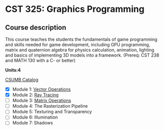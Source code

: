 # CST 325: Graphics Programming
## Course description
This course teaches the students the fundamentals of game programming and skills needed for game development, including GPU programming, matrix and quaternion algebra for physics calculation, animation, lighting and basics of implementing 3D models into a framework. (Prereq: CST 238 and MATH 130 with a C- or better)

**Units:4**

[CSUMB Catalog](https://csumb.edu/course/cst/325)

- [x] Module 1: [Vector Operations](https://github.com/kazemicode/CST-325/tree/master/Module%201)
- [x] Module 2: [Ray Tracing](https://github.com/kazemicode/CST-325/tree/master/Module%202)
- [ ] Module 3: [Matrix Operations](https://github.com/kazemicode/CST-325/tree/master/Module%203/Matrix-Files)
- [ ] Module 4: The Rasterization Pipeline
- [ ] Module 5: Texturing and Transparency
- [ ] Module 6: Illumination
- [ ] Module 7: Shadows
